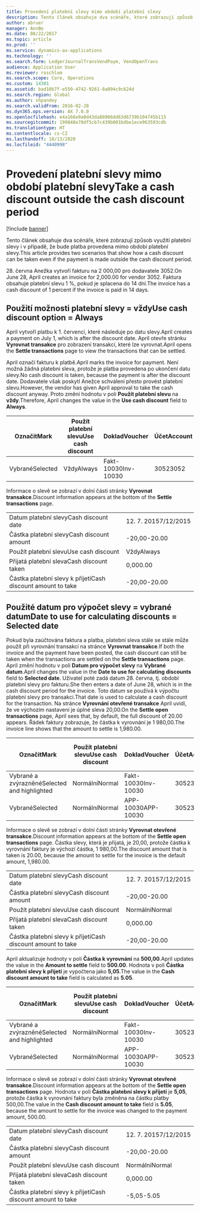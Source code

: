 ```yaml
---
title: Provedení platební slevy mimo období platební slevy
description: Tento článek obsahuje dva scénáře, které zobrazují způsob využití platební slevy i v případě, že bude platba provedena mimo období platební slevy.
author: abruer
manager: AnnBe
ms.date: 08/22/2017
ms.topic: article
ms.prod: ''
ms.service: dynamics-ax-applications
ms.technology: ''
ms.search.form: LedgerJournalTransVendPaym, VendOpenTrans
audience: Application User
ms.reviewer: roschlom
ms.search.scope: Core, Operations
ms.custom: 14301
ms.assetid: bad10b7f-e550-4742-9261-8a094c9c624d
ms.search.region: Global
ms.author: shpandey
ms.search.validFrom: 2016-02-28
ms.dyn365.ops.version: AX 7.0.0
ms.openlocfilehash: e4a166e9a0d43da80986dd63d6739b104745b115
ms.sourcegitcommit: 199848e78df5cb7c439b001bdbe1ece963593cdb
ms.translationtype: HT
ms.contentlocale: cs-CZ
ms.lasthandoff: 10/13/2020
ms.locfileid: "4440998"
---
```

# <a name="take-a-cash-discount-outside-the-cash-discount-period"></a><span data-ttu-id="458c8-103">Provedení platební slevy mimo období platební slevy</span><span class="sxs-lookup"><span data-stu-id="458c8-103">Take a cash discount outside the cash discount period</span></span>

[!include [banner](../includes/banner.md)]

<span data-ttu-id="458c8-104">Tento článek obsahuje dva scénáře, které zobrazují způsob využití platební slevy i v případě, že bude platba provedena mimo období platební slevy.</span><span class="sxs-lookup"><span data-stu-id="458c8-104">This article provides two scenarios that show how a cash discount can be taken even if the payment is made outside the cash discount period.</span></span>

<span data-ttu-id="458c8-105">28. června Anežka vytvoří fakturu na 2 000,00 pro dodavatele 3052.</span><span class="sxs-lookup"><span data-stu-id="458c8-105">On June 28, April creates an invoice for 2,000.00 for vendor 3052.</span></span> <span data-ttu-id="458c8-106">Faktura obsahuje platební slevu 1 %, pokud je splacena do 14 dní.</span><span class="sxs-lookup"><span data-stu-id="458c8-106">The invoice has a cash discount of 1 percent if the invoice is paid in 14 days.</span></span>

## <a name="use-cash-discount-option--always"></a><span data-ttu-id="458c8-107">Použití možnosti platební slevy = vždy</span><span class="sxs-lookup"><span data-stu-id="458c8-107">Use cash discount option = Always</span></span>
<span data-ttu-id="458c8-108">April vytvoří platbu k 1. červenci, které následuje po datu slevy.</span><span class="sxs-lookup"><span data-stu-id="458c8-108">April creates a payment on July 1, which is after the discount date.</span></span> <span data-ttu-id="458c8-109">April otevře stránku **Vyrovnat transakce** pro zobrazení transakcí, které lze vyrovnat.</span><span class="sxs-lookup"><span data-stu-id="458c8-109">April opens the **Settle transactions** page to view the transactions that can be settled.</span></span> 

<span data-ttu-id="458c8-110">April označí fakturu k platbě.</span><span class="sxs-lookup"><span data-stu-id="458c8-110">April marks the invoice for payment.</span></span> <span data-ttu-id="458c8-111">Není možná žádná platební sleva, protože je platba provedena po ukončení datu slevy.</span><span class="sxs-lookup"><span data-stu-id="458c8-111">No cash discount is taken, because the payment is after the discount date.</span></span> <span data-ttu-id="458c8-112">Dodavatele však poskytl Anežce schválení přesto provést platební slevu.</span><span class="sxs-lookup"><span data-stu-id="458c8-112">However, the vendor has given April approval to take the cash discount anyway.</span></span> <span data-ttu-id="458c8-113">Proto změní hodnotu v poli **Použít platební slevu** na **vždy**.</span><span class="sxs-lookup"><span data-stu-id="458c8-113">Therefore, April changes the value in the **Use cash discount** field to **Always**.</span></span>

| <span data-ttu-id="458c8-114">Označit</span><span class="sxs-lookup"><span data-stu-id="458c8-114">Mark</span></span>     | <span data-ttu-id="458c8-115">Použít platební slevu</span><span class="sxs-lookup"><span data-stu-id="458c8-115">Use cash discount</span></span> | <span data-ttu-id="458c8-116">Doklad</span><span class="sxs-lookup"><span data-stu-id="458c8-116">Voucher</span></span>   | <span data-ttu-id="458c8-117">Účet</span><span class="sxs-lookup"><span data-stu-id="458c8-117">Account</span></span> | <span data-ttu-id="458c8-118">Datum platební slevy</span><span class="sxs-lookup"><span data-stu-id="458c8-118">Cash discount date</span></span> | <span data-ttu-id="458c8-119">Datum splatnosti</span><span class="sxs-lookup"><span data-stu-id="458c8-119">Due date</span></span>  | <span data-ttu-id="458c8-120">Faktura</span><span class="sxs-lookup"><span data-stu-id="458c8-120">Invoice</span></span> | <span data-ttu-id="458c8-121">Částka v měně transakce</span><span class="sxs-lookup"><span data-stu-id="458c8-121">Amount in transaction currency</span></span> | <span data-ttu-id="458c8-122">Měna</span><span class="sxs-lookup"><span data-stu-id="458c8-122">Currency</span></span> | <span data-ttu-id="458c8-123">Částka k vyrovnání</span><span class="sxs-lookup"><span data-stu-id="458c8-123">Amount to settle</span></span> |
|----------|-------------------|-----------|---------|--------------------|-----------|---------|--------------------------------|----------|------------------|
| <span data-ttu-id="458c8-124">Vybrané</span><span class="sxs-lookup"><span data-stu-id="458c8-124">Selected</span></span> | <span data-ttu-id="458c8-125">Vždy</span><span class="sxs-lookup"><span data-stu-id="458c8-125">Always</span></span>            | <span data-ttu-id="458c8-126">Fakt-10030</span><span class="sxs-lookup"><span data-stu-id="458c8-126">Inv-10030</span></span> | <span data-ttu-id="458c8-127">3052</span><span class="sxs-lookup"><span data-stu-id="458c8-127">3052</span></span>    | <span data-ttu-id="458c8-128">28. 6. 2015</span><span class="sxs-lookup"><span data-stu-id="458c8-128">6/28/2015</span></span>          | <span data-ttu-id="458c8-129">12. 7. 2015</span><span class="sxs-lookup"><span data-stu-id="458c8-129">7/12/2015</span></span> | <span data-ttu-id="458c8-130">10030</span><span class="sxs-lookup"><span data-stu-id="458c8-130">10030</span></span>   | <span data-ttu-id="458c8-131">-2 000,00</span><span class="sxs-lookup"><span data-stu-id="458c8-131">-2,000.00</span></span>                      | <span data-ttu-id="458c8-132">USD</span><span class="sxs-lookup"><span data-stu-id="458c8-132">USD</span></span>      | <span data-ttu-id="458c8-133">-1 980,00</span><span class="sxs-lookup"><span data-stu-id="458c8-133">-1,980.00</span></span>        |

<span data-ttu-id="458c8-134">Informace o slevě se zobrazí v dolní části stránky **Vyrovnat transakce**.</span><span class="sxs-lookup"><span data-stu-id="458c8-134">Discount information appears at the bottom of the **Settle transactions** page.</span></span>

|                              |           |
|------------------------------|-----------|
| <span data-ttu-id="458c8-135">Datum platební slevy</span><span class="sxs-lookup"><span data-stu-id="458c8-135">Cash discount date</span></span>           | <span data-ttu-id="458c8-136">12. 7. 2015</span><span class="sxs-lookup"><span data-stu-id="458c8-136">7/12/2015</span></span> |
| <span data-ttu-id="458c8-137">Částka platební slevy</span><span class="sxs-lookup"><span data-stu-id="458c8-137">Cash discount amount</span></span>         | <span data-ttu-id="458c8-138">-20,00</span><span class="sxs-lookup"><span data-stu-id="458c8-138">-20.00</span></span>    |
| <span data-ttu-id="458c8-139">Použít platební slevu</span><span class="sxs-lookup"><span data-stu-id="458c8-139">Use cash discount</span></span>            | <span data-ttu-id="458c8-140">Vždy</span><span class="sxs-lookup"><span data-stu-id="458c8-140">Always</span></span>    |
| <span data-ttu-id="458c8-141">Přijatá platební sleva</span><span class="sxs-lookup"><span data-stu-id="458c8-141">Cash discount taken</span></span>          | <span data-ttu-id="458c8-142">0,00</span><span class="sxs-lookup"><span data-stu-id="458c8-142">0.00</span></span>      |
| <span data-ttu-id="458c8-143">Částka platební slevy k přijetí</span><span class="sxs-lookup"><span data-stu-id="458c8-143">Cash discount amount to take</span></span> | <span data-ttu-id="458c8-144">-20,00</span><span class="sxs-lookup"><span data-stu-id="458c8-144">-20.00</span></span>    |

## <a name="date-to-use-for-calculating-discounts--selected-date"></a><span data-ttu-id="458c8-145">Použité datum pro výpočet slevy = vybrané datum</span><span class="sxs-lookup"><span data-stu-id="458c8-145">Date to use for calculating discounts = Selected date</span></span>
<span data-ttu-id="458c8-146">Pokud byla zaúčtována faktura a platba, platební sleva stále se stále může použít při vyrovnání transakcí na stránce **Vyrovnat transakce**.</span><span class="sxs-lookup"><span data-stu-id="458c8-146">If both the invoice and the payment have been posted, the cash discount can still be taken when the transactions are settled on the **Settle transactions** page.</span></span> <span data-ttu-id="458c8-147">April změní hodnotu v poli **Datum pro výpočet slevy** na **Vybrané datum**.</span><span class="sxs-lookup"><span data-stu-id="458c8-147">April changes the value in the **Date to use for calculating discounts** field to **Selected date**.</span></span> <span data-ttu-id="458c8-148">Uživatel poté zadá datum 28. června, tj. období platební slevy pro fakturu.</span><span class="sxs-lookup"><span data-stu-id="458c8-148">She then enters a date of June 28, which is in the cash discount period for the invoice.</span></span> <span data-ttu-id="458c8-149">Toto datum se používá k výpočtu platební slevy pro transakci.</span><span class="sxs-lookup"><span data-stu-id="458c8-149">That date is used to calculate a cash discount for the transaction.</span></span> <span data-ttu-id="458c8-150">Na stránce **Vyrovnání otevřené transakce** April uvidí, že ve výchozím nastavení je úplné sleva 20,00.</span><span class="sxs-lookup"><span data-stu-id="458c8-150">On the **Settle open transactions** page, April sees that, by default, the full discount of 20.00 appears.</span></span> <span data-ttu-id="458c8-151">Řádek faktury zobrazuje, že částka k vyrovnání je 1 980,00.</span><span class="sxs-lookup"><span data-stu-id="458c8-151">The invoice line shows that the amount to settle is 1,980.00.</span></span>

| <span data-ttu-id="458c8-152">Označit</span><span class="sxs-lookup"><span data-stu-id="458c8-152">Mark</span></span>                     | <span data-ttu-id="458c8-153">Použít platební slevu</span><span class="sxs-lookup"><span data-stu-id="458c8-153">Use cash discount</span></span> | <span data-ttu-id="458c8-154">Doklad</span><span class="sxs-lookup"><span data-stu-id="458c8-154">Voucher</span></span>   | <span data-ttu-id="458c8-155">Účet</span><span class="sxs-lookup"><span data-stu-id="458c8-155">Account</span></span> | <span data-ttu-id="458c8-156">Datum platební slevy</span><span class="sxs-lookup"><span data-stu-id="458c8-156">Cash discount date</span></span> | <span data-ttu-id="458c8-157">Datum splatnosti</span><span class="sxs-lookup"><span data-stu-id="458c8-157">Due date</span></span>  | <span data-ttu-id="458c8-158">Faktura</span><span class="sxs-lookup"><span data-stu-id="458c8-158">Invoice</span></span> | <span data-ttu-id="458c8-159">Částka v měně transakce</span><span class="sxs-lookup"><span data-stu-id="458c8-159">Amount in transaction currency</span></span> | <span data-ttu-id="458c8-160">Měna</span><span class="sxs-lookup"><span data-stu-id="458c8-160">Currency</span></span> | <span data-ttu-id="458c8-161">Částka k vyrovnání</span><span class="sxs-lookup"><span data-stu-id="458c8-161">Amount to settle</span></span> |
|--------------------------|-------------------|-----------|---------|--------------------|-----------|---------|--------------------------------|----------|------------------|
| <span data-ttu-id="458c8-162">Vybrané a zvýrazněné</span><span class="sxs-lookup"><span data-stu-id="458c8-162">Selected and highlighted</span></span> | <span data-ttu-id="458c8-163">Normální</span><span class="sxs-lookup"><span data-stu-id="458c8-163">Normal</span></span>            | <span data-ttu-id="458c8-164">Fakt-10030</span><span class="sxs-lookup"><span data-stu-id="458c8-164">Inv-10030</span></span> | <span data-ttu-id="458c8-165">3052</span><span class="sxs-lookup"><span data-stu-id="458c8-165">3052</span></span>    | <span data-ttu-id="458c8-166">28. 6. 2015</span><span class="sxs-lookup"><span data-stu-id="458c8-166">6/28/2015</span></span>          | <span data-ttu-id="458c8-167">12. 7. 2015</span><span class="sxs-lookup"><span data-stu-id="458c8-167">7/12/2015</span></span> | <span data-ttu-id="458c8-168">10030</span><span class="sxs-lookup"><span data-stu-id="458c8-168">10030</span></span>   | <span data-ttu-id="458c8-169">-2 000,00</span><span class="sxs-lookup"><span data-stu-id="458c8-169">-2,000.00</span></span>                      | <span data-ttu-id="458c8-170">USD</span><span class="sxs-lookup"><span data-stu-id="458c8-170">USD</span></span>      | <span data-ttu-id="458c8-171">-1 980,00</span><span class="sxs-lookup"><span data-stu-id="458c8-171">-1,980.00</span></span>        |
| <span data-ttu-id="458c8-172">Vybrané</span><span class="sxs-lookup"><span data-stu-id="458c8-172">Selected</span></span>                 | <span data-ttu-id="458c8-173">Normální</span><span class="sxs-lookup"><span data-stu-id="458c8-173">Normal</span></span>            | <span data-ttu-id="458c8-174">APP-10030</span><span class="sxs-lookup"><span data-stu-id="458c8-174">APP-10030</span></span> | <span data-ttu-id="458c8-175">3052</span><span class="sxs-lookup"><span data-stu-id="458c8-175">3052</span></span>    | <span data-ttu-id="458c8-176">7/15/2015</span><span class="sxs-lookup"><span data-stu-id="458c8-176">7/15/2015</span></span>          | <span data-ttu-id="458c8-177">7/15/2015</span><span class="sxs-lookup"><span data-stu-id="458c8-177">7/15/2015</span></span> |         | <span data-ttu-id="458c8-178">500,00</span><span class="sxs-lookup"><span data-stu-id="458c8-178">500.00</span></span>                         | <span data-ttu-id="458c8-179">USD</span><span class="sxs-lookup"><span data-stu-id="458c8-179">USD</span></span>      | <span data-ttu-id="458c8-180">500,00</span><span class="sxs-lookup"><span data-stu-id="458c8-180">500.00</span></span>           |

<span data-ttu-id="458c8-181">Informace o slevě se zobrazí v dolní části stránky **Vyrovnat otevřené transakce**.</span><span class="sxs-lookup"><span data-stu-id="458c8-181">Discount information appears at the bottom of the **Settle open transactions** page.</span></span> <span data-ttu-id="458c8-182">Částka slevy, která je přijatá, je 20,00, protože částka k vyrovnání faktury je výchozí částka, 1 980,00.</span><span class="sxs-lookup"><span data-stu-id="458c8-182">The discount amount that is taken is 20.00, because the amount to settle for the invoice is the default amount, 1,980.00.</span></span>

|                              |           |
|------------------------------|-----------|
| <span data-ttu-id="458c8-183">Datum platební slevy</span><span class="sxs-lookup"><span data-stu-id="458c8-183">Cash discount date</span></span>           | <span data-ttu-id="458c8-184">12. 7. 2015</span><span class="sxs-lookup"><span data-stu-id="458c8-184">7/12/2015</span></span> |
| <span data-ttu-id="458c8-185">Částka platební slevy</span><span class="sxs-lookup"><span data-stu-id="458c8-185">Cash discount amount</span></span>         | <span data-ttu-id="458c8-186">-20,00</span><span class="sxs-lookup"><span data-stu-id="458c8-186">-20.00</span></span>    |
| <span data-ttu-id="458c8-187">Použít platební slevu</span><span class="sxs-lookup"><span data-stu-id="458c8-187">Use cash discount</span></span>            | <span data-ttu-id="458c8-188">Normální</span><span class="sxs-lookup"><span data-stu-id="458c8-188">Normal</span></span>    |
| <span data-ttu-id="458c8-189">Přijatá platební sleva</span><span class="sxs-lookup"><span data-stu-id="458c8-189">Cash discount taken</span></span>          | <span data-ttu-id="458c8-190">0,00</span><span class="sxs-lookup"><span data-stu-id="458c8-190">0.00</span></span>      |
| <span data-ttu-id="458c8-191">Částka platební slevy k přijetí</span><span class="sxs-lookup"><span data-stu-id="458c8-191">Cash discount amount to take</span></span> | <span data-ttu-id="458c8-192">-20,00</span><span class="sxs-lookup"><span data-stu-id="458c8-192">-20.00</span></span>    |

<span data-ttu-id="458c8-193">April aktualizuje hodnoty v poli **Částka k vyrovnání** na **500,00**.</span><span class="sxs-lookup"><span data-stu-id="458c8-193">April updates the value in the **Amount to settle** field to **500.00**.</span></span> <span data-ttu-id="458c8-194">Hodnota v poli **Částka platební slevy k přijetí** je vypočtena jako **5,05**.</span><span class="sxs-lookup"><span data-stu-id="458c8-194">The value in the **Cash discount amount to take** field is calculated as **5.05**.</span></span>

| <span data-ttu-id="458c8-195">Označit</span><span class="sxs-lookup"><span data-stu-id="458c8-195">Mark</span></span>                     | <span data-ttu-id="458c8-196">Použít platební slevu</span><span class="sxs-lookup"><span data-stu-id="458c8-196">Use cash discount</span></span> | <span data-ttu-id="458c8-197">Doklad</span><span class="sxs-lookup"><span data-stu-id="458c8-197">Voucher</span></span>   | <span data-ttu-id="458c8-198">Účet</span><span class="sxs-lookup"><span data-stu-id="458c8-198">Account</span></span> | <span data-ttu-id="458c8-199">Datum</span><span class="sxs-lookup"><span data-stu-id="458c8-199">Date</span></span>      | <span data-ttu-id="458c8-200">Datum splatnosti</span><span class="sxs-lookup"><span data-stu-id="458c8-200">Due date</span></span>  | <span data-ttu-id="458c8-201">Faktura</span><span class="sxs-lookup"><span data-stu-id="458c8-201">Invoice</span></span> | <span data-ttu-id="458c8-202">Částka v měně transakce</span><span class="sxs-lookup"><span data-stu-id="458c8-202">Amount in transaction currency</span></span> | <span data-ttu-id="458c8-203">Měna</span><span class="sxs-lookup"><span data-stu-id="458c8-203">Currency</span></span> | <span data-ttu-id="458c8-204">Částka k vyrovnání</span><span class="sxs-lookup"><span data-stu-id="458c8-204">Amount to settle</span></span> |
|--------------------------|-------------------|-----------|---------|-----------|-----------|---------|--------------------------------|----------|------------------|
| <span data-ttu-id="458c8-205">Vybrané a zvýrazněné</span><span class="sxs-lookup"><span data-stu-id="458c8-205">Selected and highlighted</span></span> | <span data-ttu-id="458c8-206">Normální</span><span class="sxs-lookup"><span data-stu-id="458c8-206">Normal</span></span>            | <span data-ttu-id="458c8-207">Fakt-10030</span><span class="sxs-lookup"><span data-stu-id="458c8-207">Inv-10030</span></span> | <span data-ttu-id="458c8-208">3052</span><span class="sxs-lookup"><span data-stu-id="458c8-208">3052</span></span>    | <span data-ttu-id="458c8-209">28. 6. 2015</span><span class="sxs-lookup"><span data-stu-id="458c8-209">6/28/2015</span></span> | <span data-ttu-id="458c8-210">12. 7. 2015</span><span class="sxs-lookup"><span data-stu-id="458c8-210">7/12/2015</span></span> | <span data-ttu-id="458c8-211">10030</span><span class="sxs-lookup"><span data-stu-id="458c8-211">10030</span></span>   | <span data-ttu-id="458c8-212">2 000,00</span><span class="sxs-lookup"><span data-stu-id="458c8-212">2,000.00</span></span>                       | <span data-ttu-id="458c8-213">USD</span><span class="sxs-lookup"><span data-stu-id="458c8-213">USD</span></span>      | <span data-ttu-id="458c8-214">-500,00</span><span class="sxs-lookup"><span data-stu-id="458c8-214">-500.00</span></span>          |
| <span data-ttu-id="458c8-215">Vybrané</span><span class="sxs-lookup"><span data-stu-id="458c8-215">Selected</span></span>                 | <span data-ttu-id="458c8-216">Normální</span><span class="sxs-lookup"><span data-stu-id="458c8-216">Normal</span></span>            | <span data-ttu-id="458c8-217">APP-10030</span><span class="sxs-lookup"><span data-stu-id="458c8-217">APP-10030</span></span> | <span data-ttu-id="458c8-218">3052</span><span class="sxs-lookup"><span data-stu-id="458c8-218">3052</span></span>    | <span data-ttu-id="458c8-219">7/15/2015</span><span class="sxs-lookup"><span data-stu-id="458c8-219">7/15/2015</span></span> | <span data-ttu-id="458c8-220">7/15/2015</span><span class="sxs-lookup"><span data-stu-id="458c8-220">7/15/2015</span></span> |         | <span data-ttu-id="458c8-221">500,00</span><span class="sxs-lookup"><span data-stu-id="458c8-221">500.00</span></span>                         | <span data-ttu-id="458c8-222">USD</span><span class="sxs-lookup"><span data-stu-id="458c8-222">USD</span></span>      | <span data-ttu-id="458c8-223">500,00</span><span class="sxs-lookup"><span data-stu-id="458c8-223">500.00</span></span>           |

<span data-ttu-id="458c8-224">Informace o slevě se zobrazí v dolní části stránky **Vyrovnat otevřené transakce**.</span><span class="sxs-lookup"><span data-stu-id="458c8-224">Discount information appears at the bottom of the **Settle open transactions** page.</span></span> <span data-ttu-id="458c8-225">Hodnota v poli **Částka platební slevy k přijetí** je **5,05**, protože částka k vyrovnání faktury byla změněna na částku platby 500,00.</span><span class="sxs-lookup"><span data-stu-id="458c8-225">The value in the **Cash discount amount to take** field is **5.05**, because the amount to settle for the invoice was changed to the payment amount, 500.00.</span></span>

|                              |           |
|------------------------------|-----------|
| <span data-ttu-id="458c8-226">Datum platební slevy</span><span class="sxs-lookup"><span data-stu-id="458c8-226">Cash discount date</span></span>           | <span data-ttu-id="458c8-227">12. 7. 2015</span><span class="sxs-lookup"><span data-stu-id="458c8-227">7/12/2015</span></span> |
| <span data-ttu-id="458c8-228">Částka platební slevy</span><span class="sxs-lookup"><span data-stu-id="458c8-228">Cash discount amount</span></span>         | <span data-ttu-id="458c8-229">-20,00</span><span class="sxs-lookup"><span data-stu-id="458c8-229">-20.00</span></span>    |
| <span data-ttu-id="458c8-230">Použít platební slevu</span><span class="sxs-lookup"><span data-stu-id="458c8-230">Use cash discount</span></span>            | <span data-ttu-id="458c8-231">Normální</span><span class="sxs-lookup"><span data-stu-id="458c8-231">Normal</span></span>    |
| <span data-ttu-id="458c8-232">Přijatá platební sleva</span><span class="sxs-lookup"><span data-stu-id="458c8-232">Cash discount taken</span></span>          | <span data-ttu-id="458c8-233">0,00</span><span class="sxs-lookup"><span data-stu-id="458c8-233">0.00</span></span>      |
| <span data-ttu-id="458c8-234">Částka platební slevy k přijetí</span><span class="sxs-lookup"><span data-stu-id="458c8-234">Cash discount amount to take</span></span> | <span data-ttu-id="458c8-235">-5,05</span><span class="sxs-lookup"><span data-stu-id="458c8-235">-5.05</span></span>     |





